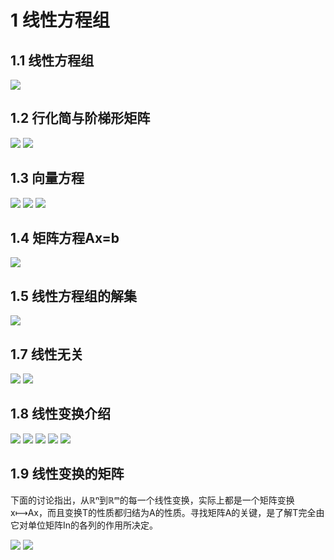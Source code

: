 # 1 线性方程组
## 1.1 线性方程组
![](http://ou8qjsj0m.bkt.clouddn.com//17-11-18/57054866.jpg)

## 1.2 行化简与阶梯形矩阵
![](http://ou8qjsj0m.bkt.clouddn.com//17-11-18/7267401.jpg)
![](http://ou8qjsj0m.bkt.clouddn.com//17-11-18/92704765.jpg)

## 1.3 向量方程
![](http://ou8qjsj0m.bkt.clouddn.com//17-11-19/76792535.jpg)
![](http://ou8qjsj0m.bkt.clouddn.com//17-11-19/36677030.jpg)
![](http://ou8qjsj0m.bkt.clouddn.com//17-11-19/26661076.jpg)

## 1.4 矩阵方程Ax=b
![](http://ou8qjsj0m.bkt.clouddn.com//17-11-19/24728434.jpg)

## 1.5 线性方程组的解集
![](http://ou8qjsj0m.bkt.clouddn.com//17-11-19/88267633.jpg)

## 1.7 线性无关
![](http://ou8qjsj0m.bkt.clouddn.com//17-11-21/42376915.jpg)
![](http://ou8qjsj0m.bkt.clouddn.com//17-11-21/63207347.jpg)

## 1.8 线性变换介绍
![](http://ou8qjsj0m.bkt.clouddn.com//17-11-22/77825811.jpg)
![](http://ou8qjsj0m.bkt.clouddn.com//17-11-22/36322521.jpg)
![](http://ou8qjsj0m.bkt.clouddn.com//17-11-22/18787140.jpg)
![](http://ou8qjsj0m.bkt.clouddn.com//17-11-22/41145538.jpg)
![](http://ou8qjsj0m.bkt.clouddn.com//17-11-22/24930617.jpg)

## 1.9 线性变换的矩阵
下面的讨论指出，从ℝⁿ到ℝᵐ的每一个线性变换，实际上都是一个矩阵变换x⟼Ax，而且变换T的性质都归结为A的性质。寻找矩阵A的关键，是了解T完全由它对单位矩阵In的各列的作用所决定。

![](http://ou8qjsj0m.bkt.clouddn.com//17-11-22/20469717.jpg)
![](http://ou8qjsj0m.bkt.clouddn.com//17-11-22/3432097.jpg)

